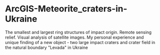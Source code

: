 # ArcGIS-Meteorite_craters-in-Ukraine
The smallest and largest ring structures of impact origin. 
Remote sensing relief. 
Visual analysis of satellite images. 
My personal experience and unique finding of a new object - two large impact craters and 
crater field in the natural boundary "Levada" in Ukraine
